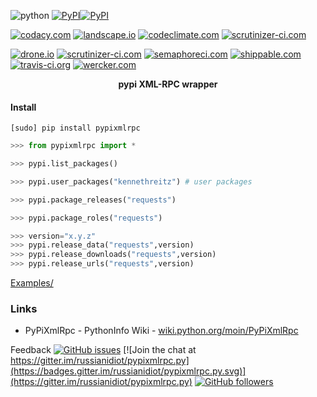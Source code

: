 <!--
README generated with readmemako.py (github.com/russianidiot/readme-mako.py) and .README dotfiles (github.com/russianidiot-dotfiles/.README)
-->

![python](https://img.shields.io/badge/language-python-blue.svg)
[![PyPI](https://img.shields.io/pypi/pyversions/pypixmlrpc.svg)](https://pypi.python.org/pypi/pypixmlrpc)[![PyPI](https://img.shields.io/pypi/v/pypixmlrpc.svg)](https://pypi.python.org/pypi/pypixmlrpc)

[![codacy.com](https://api.codacy.com/project/badge/Grade/2d0aefd518834ab49eb01c0d475fcef9)](https://www.codacy.com/app/russianidiot-github/pypixmlrpc-py/dashboard)
[![landscape.io](https://landscape.io/github/russianidiot/pypixmlrpc.py/master/landscape.svg?style=flat)](https://landscape.io/github/russianidiot/pypixmlrpc.py)
[![codeclimate.com](https://codeclimate.com/github/russianidiot/pypixmlrpc.py/badges/gpa.svg)](https://codeclimate.com/github/russianidiot/pypixmlrpc.py)
[![scrutinizer-ci.com](https://scrutinizer-ci.com/g/russianidiot/pypixmlrpc.py/badges/quality-score.png?b=master)](https://scrutinizer-ci.com/g/russianidiot/pypixmlrpc.py/)

[![drone.io](https://drone.io/github.com/russianidiot/pypixmlrpc.py/status.png)](https://drone.io/github.com/russianidiot/pypixmlrpc.py)
[![scrutinizer-ci.com](https://scrutinizer-ci.com/g/russianidiot/pypixmlrpc.py/badges/build.png?b=master)](https://scrutinizer-ci.com/g/russianidiot/pypixmlrpc.py/)
[![semaphoreci.com](https://semaphoreci.com/api/v1/russianidiot/pypixmlrpc-py/branches/master/shields_badge.svg)](https://semaphoreci.com/russianidiot/pypixmlrpc-py)
[![shippable.com](https://api.shippable.com/projects/57068cbb2a8192902e1bbbd8/badge?branch=master)](https://app.shippable.com/projects/57068cbb2a8192902e1bbbd8/status/)
[![travis-ci.org](https://api.travis-ci.org/russianidiot/pypixmlrpc.py.svg)](https://travis-ci.org/russianidiot/pypixmlrpc.py)
[![wercker.com](https://app.wercker.com/status/dcbb3555061ed95f4da533e02bbc4d98/s/master)](https://app.wercker.com/russianidiot/pypixmlrpc.py/)

<p align="center">
    <b>pypi XML-RPC wrapper</b>
</p>

#### Install

`[sudo] pip install pypixmlrpc`

```python
>>> from pypixmlrpc import *

>>> pypi.list_packages()

>>> pypi.user_packages("kennethreitz") # user packages

>>> pypi.package_releases("requests")

>>> pypi.package_roles("requests")

>>> version="x.y.z"
>>> pypi.release_data("requests",version)
>>> pypi.release_downloads("requests",version)
>>> pypi.release_urls("requests",version)
```

[Examples/](https://github.com/russianidiot/pypixmlrpc.py/tree/master/Examples)

### Links
*	PyPiXmlRpc - PythonInfo Wiki - [wiki.python.org/moin/PyPiXmlRpc](http://wiki.python.org/moin/PyPiXmlRpc)

Feedback
[![GitHub issues](https://img.shields.io/github/issues/russianidiot/pypixmlrpc.py.svg)](https://github.com/russianidiot/pypixmlrpc.py/issues)
[![Join the chat at https://gitter.im/russianidiot/pypixmlrpc.py](https://badges.gitter.im/russianidiot/pypixmlrpc.py.svg)](https://gitter.im/russianidiot/pypixmlrpc.py)
[![GitHub followers](https://img.shields.io/github/followers/russianidiot.svg?style=social&label=Follow)](https://github.com/russianidiot)
